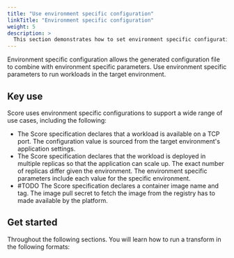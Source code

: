 ```yaml
---
title: "Use environment specific configuration"
linkTitle: "Environment specific configuration"
weight: 5
description: >
  This section demonstrates how to set environment specific configuration.
---
```


Environment specific configuration allows the generated configuration file to combine with environment specific parameters. Use environment specific parameters to run workloads in the target environment.

## Key use

Score uses environment specific configurations to support a wide range of use cases, including the following:

- The Score specification declares that a workload is available on a TCP port. The configuration value is sourced from the target environment's application settings.
- The Score specification declares that the workload is deployed in multiple replicas so that the application can scale up. The exact number of replicas differ given the environment. The environment specific parameters include each value for the specific environment.
- #TODO The Score specification declares a container image name and tag. The image pull secret to fetch the image from the registry has to made available by the platform.

## Get started

Throughout the following sections. You will learn how to run a transform in the following formats:
